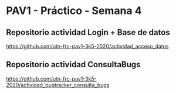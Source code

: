 # PAV1 - Práctico - Semana 4

## Repositorio actividad Login + Base de datos

https://github.com/utn-frc-pav1-3k5-2020/actividad_acceso_datos


## Repositorio actividad ConsultaBugs

https://github.com/utn-frc-pav1-3k5-2020/actividad_bugtracker_consulta_bugs